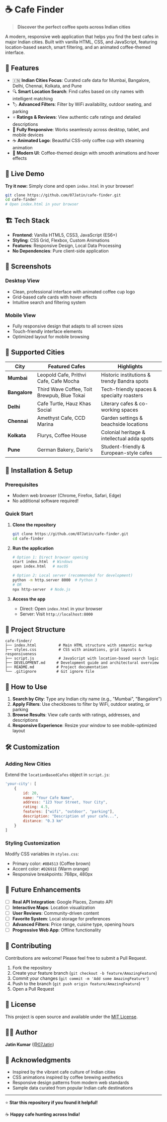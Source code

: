 # ☕ Cafe Finder

> **Discover the perfect coffee spots across Indian cities**

A modern, responsive web application that helps you find the best cafes in major Indian cities. Built with vanilla HTML, CSS, and JavaScript, featuring location-based search, smart filtering, and an animated coffee-themed interface.

## 🌟 Features

- 🇮🇳 **Indian Cities Focus**: Curated cafe data for Mumbai, Bangalore, Delhi, Chennai, Kolkata, and Pune
- 🔍 **Smart Location Search**: Find cafes based on city names with intelligent matching
- 🏷️ **Advanced Filters**: Filter by WiFi availability, outdoor seating, and parking
- ⭐ **Ratings & Reviews**: View authentic cafe ratings and detailed descriptions
- 📱 **Fully Responsive**: Works seamlessly across desktop, tablet, and mobile devices
- ☕ **Animated Logo**: Beautiful CSS-only coffee cup with steaming animation
- 🎨 **Modern UI**: Coffee-themed design with smooth animations and hover effects

## 🚀 Live Demo

**Try it now:** Simply clone and open `index.html` in your browser!

```bash
git clone https://github.com/07Jatin/cafe-finder.git
cd cafe-finder
# Open index.html in your browser
```

## 🏗️ Tech Stack

- **Frontend**: Vanilla HTML5, CSS3, JavaScript (ES6+)
- **Styling**: CSS Grid, Flexbox, Custom Animations
- **Features**: Responsive Design, Local Data Processing
- **No Dependencies**: Pure client-side application

## 📱 Screenshots

### Desktop View
- Clean, professional interface with animated coffee cup logo
- Grid-based cafe cards with hover effects
- Intuitive search and filtering system

### Mobile View
- Fully responsive design that adapts to all screen sizes
- Touch-friendly interface elements
- Optimized layout for mobile browsing

## 🌆 Supported Cities

| City | Featured Cafes | Highlights |
|------|----------------|------------|
| **Mumbai** | Leopold Cafe, Prithvi Cafe, Cafe Mocha | Historic institutions & trendy Bandra spots |
| **Bangalore** | Third Wave Coffee, Toit Brewpub, Blue Tokai | Tech-friendly spaces & specialty roasters |
| **Delhi** | Cafe Turtle, Hauz Khas Social | Literary cafes & co-working spaces |
| **Chennai** | Amethyst Cafe, CCD Marina | Garden settings & beachside locations |
| **Kolkata** | Flurys, Coffee House | Colonial heritage & intellectual adda spots |
| **Pune** | German Bakery, Dario's | Student-friendly & European-style cafes |

## 🔧 Installation & Setup

### Prerequisites
- Modern web browser (Chrome, Firefox, Safari, Edge)
- No additional software required!

### Quick Start
1. **Clone the repository**
   ```bash
   git clone https://github.com/07Jatin/cafe-finder.git
   cd cafe-finder
   ```

2. **Run the application**
   ```bash
   # Option 1: Direct browser opening
   start index.html  # Windows
   open index.html   # macOS
   
   # Option 2: Local server (recommended for development)
   python -m http.server 8000  # Python 3
   # OR
   npx http-server  # Node.js
   ```

3. **Access the app**
   - Direct: Open `index.html` in your browser
   - Server: Visit `http://localhost:8000`

## 📁 Project Structure

```
cafe-finder/
├── index.html          # Main HTML structure with semantic markup
├── styles.css          # CSS with animations, grid layouts & responsiveness
├── script.js           # JavaScript with location-based search logic
├── DEVELOPMENT.md     # Development guide and architectural overview
├── README.md          # Project documentation
└── .gitignore         # Git ignore file
```

## 🎯 How to Use

1. **Search by City**: Type any Indian city name (e.g., "Mumbai", "Bangalore")
2. **Apply Filters**: Use checkboxes to filter by WiFi, outdoor seating, or parking
3. **Browse Results**: View cafe cards with ratings, addresses, and descriptions
4. **Responsive Experience**: Resize your window to see mobile-optimized layout

## 🛠️ Customization

### Adding New Cities
Extend the `locationBasedCafes` object in `script.js`:

```javascript
'your-city': [
    {
        id: 20,
        name: "Your Cafe Name",
        address: "123 Your Street, Your City",
        rating: 4.5,
        features: ["wifi", "outdoor", "parking"],
        description: "Description of your cafe...",
        distance: "0.3 km"
    }
]
```

### Styling Customization
Modify CSS variables in `styles.css`:
- Primary color: `#8B4513` (Coffee brown)
- Accent color: `#D2691E` (Warm orange)
- Responsive breakpoints: 768px, 480px

## 🚀 Future Enhancements

- [ ] **Real API Integration**: Google Places, Zomato API
- [ ] **Interactive Maps**: Location visualization
- [ ] **User Reviews**: Community-driven content
- [ ] **Favorite System**: Local storage for preferences
- [ ] **Advanced Filters**: Price range, cuisine type, opening hours
- [ ] **Progressive Web App**: Offline functionality

## 🤝 Contributing

Contributions are welcome! Please feel free to submit a Pull Request.

1. Fork the repository
2. Create your feature branch (`git checkout -b feature/AmazingFeature`)
3. Commit your changes (`git commit -m 'Add some AmazingFeature'`)
4. Push to the branch (`git push origin feature/AmazingFeature`)
5. Open a Pull Request

## 📄 License

This project is open source and available under the [MIT License](LICENSE).

## 👨‍💻 Author

**Jatin Kumar** ([@07Jatin](https://github.com/07Jatin))

## 🙏 Acknowledgments

- Inspired by the vibrant cafe culture of Indian cities
- CSS animations inspired by coffee brewing aesthetics
- Responsive design patterns from modern web standards
- Sample data curated from popular Indian cafe destinations

---

⭐ **Star this repository if you found it helpful!**

☕ **Happy cafe hunting across India!**
